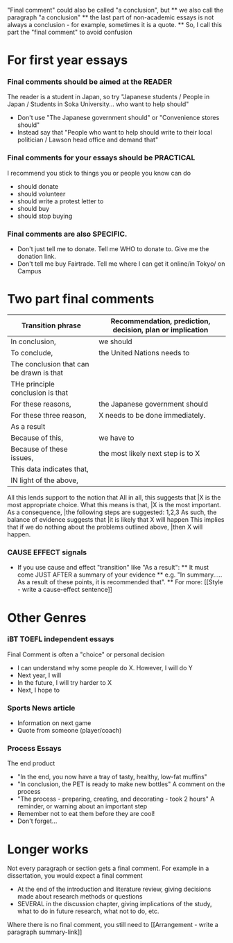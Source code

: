 "Final comment" could also be called "a conclusion", but
** we also call the paragraph "a conclusion"
** the last part of non-academic essays is not always a conclusion - for example, sometimes it is a quote.
** So, I call this part the "final comment" to avoid confusion

# For first year essays
### Final comments should be aimed at the READER
The reader is a student in Japan, so try "Japanese students / People in Japan / Students in Soka University... who want to help should"
* Don't use "The Japanese government should" or "Convenience stores should" 
* Instead say that "People who want to help should write to their local politician / Lawson head office and demand that"

### Final comments for your essays should be PRACTICAL 
I recommend you stick to things you or people you know can do
* should donate
* should volunteer
* should write a protest letter to 
* should buy
* should stop buying

### Final comments are also SPECIFIC. 
* Don't just tell me to donate. Tell me WHO to donate to. Give me the donation link.
* Don't tell me buy Fairtrade. Tell me where I can get it online/in Tokyo/ on Campus


# Two part final comments
Transition phrase                                   | Recommendation, prediction, decision, plan or implication
----------------------------------------------------|-----------------------------------------
In conclusion,                                      |we should
To conclude,                                        |the United Nations needs to
The conclusion that can be drawn is that            |
THe principle conclusion is that                    |
For these reasons,                                  |the Japanese government should
For these three reason,                             |X needs to be done immediately.
As a result                                         |
Because of this,                                    |we have to
Because of these issues,                            |the most likely next step is to X
This data indicates that,                           |
IN light of the above,                              |
All this lends support to the notion that
All in all, this suggests that                      |X is the most appropriate choice.
What this means is that,                            |X is the most important.
As a consequence,                                   |the following steps are suggested: 1,2,3
As such, the balance of evidence suggests that      |it is likely that X will happen
This implies that if we do nothing about the problems outlined above,  |then X will happen.


### CAUSE EFFECT signals
* If you use cause and effect "transition" like "As a result":
** It must come JUST AFTER a summary of your evidence
** e.g. "In summary..... As a result of these points, it is recommended that".
** For more: [[Style - write a cause-effect sentence]]

# Other Genres
### iBT TOEFL independent essays
Final Comment is often a "choice" or personal decision
* I can understand why some people do X. However, I will do Y
* Next year, I will
* In the future, I will try harder to X
* Next, I hope to

### Sports News article
* Information on next game
* Quote from someone (player/coach)

### Process Essays
The end product
* "In the end, you now have a tray of tasty, healthy, low-fat muffins"
* "In conclusion, the PET is ready to make new bottles"
A comment on the process
* "The process - preparing, creating, and decorating - took 2 hours"
A reminder, or warning about an important step
* Remember not to eat them before they are cool!
* Don't forget...

# Longer works
Not every paragraph or section gets a final comment. For example in a dissertation, you would expect a final comment
* At the end of the introduction and literature review, giving decisions made about research methods or questions
* SEVERAL in the discussion chapter, giving implications of the study, what to do in future research, what not to do, etc.

Where there is no final comment, you still need to [[Arrangement - write a paragraph summary-link]]

